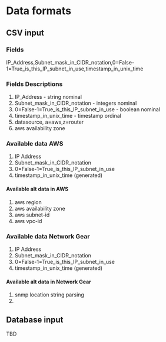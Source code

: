 

# Data formats

## CSV input

### Fields
IP_Address,Subnet_mask_in_CIDR_notation,0=False-1=True_is_this_IP_subnet_in_use,timestamp_in_unix_time

### Fields Descriptions
1. IP_Address - string nominal
1. Subnet_mask_in_CIDR_notation - integers nominal
1. 0=False-1=True_is_this_IP_subnet_in_use - boolean nominal
1. timestamp_in_unix_time - timestamp ordinal
1. datasource, a=aws,z=router
1. aws availability zone

### Available data AWS
1. IP Address
1. Subnet_mask_in_CIDR_notation
1. 0=False-1=True_is_this_IP_subnet_in_use
1. timestamp_in_unix_time (generated)

#### Available alt data in AWS
1. aws region
1. aws availability zone
1. aws subnet-id
1. aws vpc-id


### Available data Network Gear

1. IP Address
1. Subnet_mask_in_CIDR_notation
1. 0=False-1=True_is_this_IP_subnet_in_use
1. timestamp_in_unix_time (generated)


#### Available alt data in Network Gear
1. snmp location string parsing
1. 

## Database input
TBD
